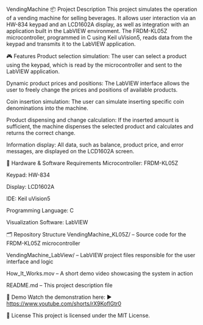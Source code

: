 VendingMachine
📦 Project Description
This project simulates the operation of a vending machine for selling beverages. It allows user interaction via an HW-834 keypad and an LCD1602A display, as well as integration with an application built in the LabVIEW environment.
The FRDM-KL05Z microcontroller, programmed in C using Keil uVision5, reads data from the keypad and transmits it to the LabVIEW application.

🎮 Features
Product selection simulation:
The user can select a product using the keypad, which is read by the microcontroller and sent to the LabVIEW application.

Dynamic product prices and positions:
The LabVIEW interface allows the user to freely change the prices and positions of available products.

Coin insertion simulation:
The user can simulate inserting specific coin denominations into the machine.

Product dispensing and change calculation:
If the inserted amount is sufficient, the machine dispenses the selected product and calculates and returns the correct change.

Information display:
All data, such as balance, product price, and error messages, are displayed on the LCD1602A screen.

🧰 Hardware & Software Requirements
Microcontroller: FRDM-KL05Z

Keypad: HW-834

Display: LCD1602A

IDE: Keil uVision5

Programming Language: C

Visualization Software: LabVIEW

🗂 Repository Structure
VendingMachine_KL05Z/ – Source code for the FRDM-KL05Z microcontroller

VendingMachine_LabView/ – LabVIEW project files responsible for the user interface and logic

How_It_Works.mov – A short demo video showcasing the system in action

README.md – This project description file

🎥 Demo
Watch the demonstration here:
▶️ https://www.youtube.com/shorts/rX9KoflGtr0

📄 License
This project is licensed under the MIT License.
